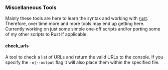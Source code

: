 ### Miscellaneous Tools

Mainly these tools are here to learn the syntax and working with [rust](https://doc.rust-lang.org/cargo/index.html).
Therefore, over time more and more tools may end up getting here. Currently working on just some simple one-off scripts
and/or porting some of my other scripts to Rust if applicable.

#### check_urls
A tool to check a list of URLs and return the valid URLs to the console. If you specify the `-o|--output` flag it will also
place them within the specified file.
